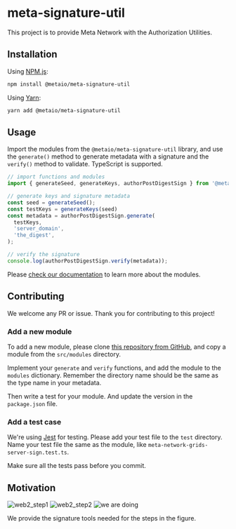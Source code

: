 # meta-signature-util

This project is to provide Meta Network with the Authorization Utilities.

## Installation

Using [NPM.js](https://www.npmjs.com/package/@metaio/meta-signature-util):

```bash
npm install @metaio/meta-signature-util
```

Using [Yarn](https://yarnpkg.com/en/package/@metaio/meta-signature-util):

```bash
yarn add @metaio/meta-signature-util
```



## Usage

Import the modules from the `@metaio/meta-signature-util` library, and use the `generate()` method to generate metadata with a signature and the `verify()` method to validate. TypeScript is supported.

```typescript
// import functions and modules
import { generateSeed, generateKeys, authorPostDigestSign } from '@metaio/meta-signature-util';

// generate keys and signature metadata
const seed = generateSeed();
const testKeys = generateKeys(seed)
const metadata = authorPostDigestSign.generate(
  testKeys,
  'server_domain',
  'the_digest',
);

// verify the signature
console.log(authorPostDigestSign.verify(metadata));
```

Please [check our documentation](https://meta-signature-util.vercel.app/) to learn more about the modules.

## Contributing

We welcome any PR or issue. Thank you for contributing to this project!

### Add a new module

To add a new module, please clone [this repository from GitHub](https://github.com/Meta-Network/meta-signature-util), and copy a module from the `src/modules` directory.

Implement your `generate` and `verify` functions, and add the module to the `modules` dictionary. Remember the directory name should be the same as the type name in your metadata.

Then write a test for your module. And update the version in the `package.json` file.

### Add a test case

We're using [Jest](https://jestjs.io/) for testing. Please add your test file to the `test` directory. Name your test file the same as the module, like `meta-network-grids-server-sign.test.ts`.

Make sure all the tests pass before you commit.

## Motivation

![web2_step1](https://user-images.githubusercontent.com/68253563/140607346-f720a48b-9611-43b0-8d11-1073b7cab531.png)
![web2_step2](https://user-images.githubusercontent.com/68253563/140607347-e8c62bd2-105f-41a0-bba4-c7a9a8dd8804.png)
![we are doing](https://user-images.githubusercontent.com/68253563/140607345-c73bce68-9d2c-412d-ae1b-f2d0a2c19dcd.png)

We provide the signature tools needed for the steps in the figure.

